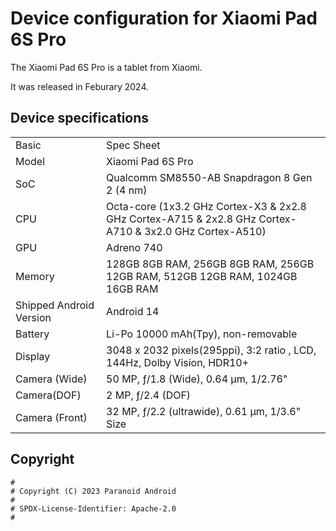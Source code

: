 Device configuration for Xiaomi Pad 6S Pro
=========================================

The Xiaomi Pad 6S Pro is a tablet from Xiaomi.

It was released in Feburary 2024.

## Device specifications

<table>
    <tbody>
        <tr>
            <td>Basic</td>
            <td colspan="2">Spec Sheet</td>
        </tr>
        <tr>
            <td>Model</td>
            <td>Xiaomi Pad 6S Pro</td>
        </tr>
        <tr>
            <td>SoC</td>
            <td colspan="2">Qualcomm SM8550-AB Snapdragon 8 Gen 2 (4 nm)</td>
        </tr>
        <tr>
            <td>CPU</td>
            <td colspan="2">Octa-core (1x3.2 GHz Cortex-X3 &amp; 2x2.8 GHz Cortex-A715 &amp; 2x2.8 GHz Cortex-A710 &amp; 3x2.0 GHz Cortex-A510)</td>
        </tr>
        <tr>
            <td>GPU</td>
            <td colspan="2">Adreno 740</td>
        </tr>
        <tr>
            <td>Memory</td>
            <td colspan="2">128GB 8GB RAM, 256GB 8GB RAM, 256GB 12GB RAM, 512GB 12GB RAM, 1024GB 16GB RAM</td>
        </tr>
        <tr>
            <td>Shipped Android Version</td>
            <td colspan="2">Android 14</td>
        </tr>
        <tr>
            <td>Battery</td>
            <td>Li-Po 10000 mAh(Tpy), non-removable</td>
        </tr>
        <tr>
            <td>Display</td>
            <td>3048 x 2032 pixels(295ppi), 3:2 ratio , LCD, 144Hz, Dolby Vision, HDR10+
        </tr>
        <tr>
            <td>Camera (Wide)</td>
            <td>50 MP, ƒ/1.8 (Wide), 0.64 μm, 1/2.76"</td>
        </tr>
        <tr>
            <td>Camera(DOF)</td>
            <td>2 MP, ƒ/2.4 (DOF)</td>
        </tr>
        <tr>
            <td>Camera (Front)</td>
            <td>32 MP, ƒ/2.2 (ultrawide), 0.61 μm, 1/3.6" Size</td>
        </tr>
    </tbody>
</table>


## Copyright

```
#
# Copyright (C) 2023 Paranoid Android
#
# SPDX-License-Identifier: Apache-2.0
#
```
